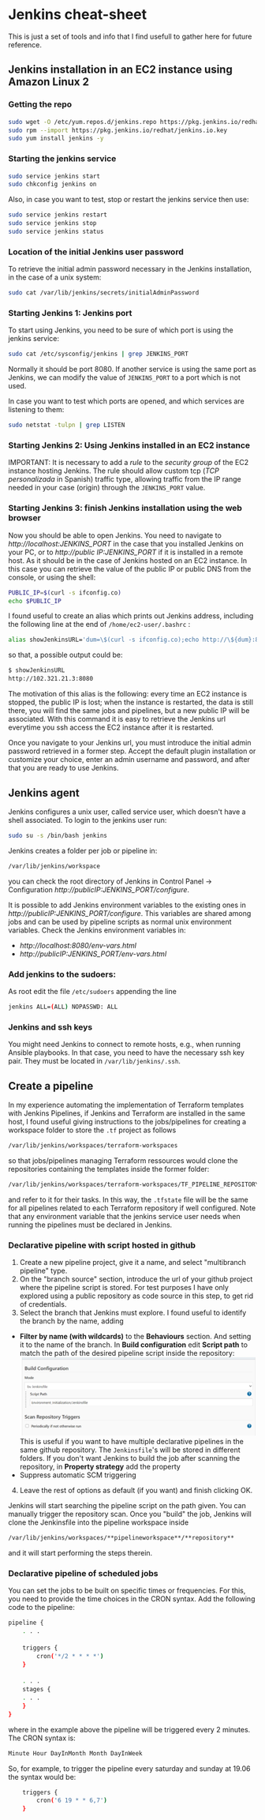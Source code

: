 # Jenkins cheat-sheet

This is just a set of tools and info that I find usefull to gather here for future reference.

## Jenkins installation in an EC2 instance using Amazon Linux 2

### Getting the repo
```sh
sudo wget -O /etc/yum.repos.d/jenkins.repo https://pkg.jenkins.io/redhat/jenkins.repo
sudo rpm --import https://pkg.jenkins.io/redhat/jenkins.io.key
sudo yum install jenkins -y
```
### Starting the jenkins service
```sh
sudo service jenkins start
sudo chkconfig jenkins on
```
Also, in case you want to test, stop or restart the jenkins service then use:
```sh
sudo service jenkins restart
sudo service jenkins stop
sudo service jenkins status
```
### Location of the initial Jenkins user password

To retrieve the initial admin password necessary in the Jenkins installation, in the case of a unix system:
```sh
sudo cat /var/lib/jenkins/secrets/initialAdminPassword
```

### Starting Jenkins 1: Jenkins port

To start using Jenkins, you need to be sure of which port is using the jenkins service:
```sh
sudo cat /etc/sysconfig/jenkins | grep JENKINS_PORT
```
Normally it should be port 8080. If another service is using the same port as Jenkins, we can modify the value of ```JENKINS_PORT``` 
to a port which is not used.

In case you want to test which ports are opened, and which services are listening to them:
```sh
sudo netstat -tulpn | grep LISTEN
```

### Starting Jenkins 2: Using Jenkins installed in an EC2 instance

IMPORTANT: It is necessary to add a *rule* to the *security group* of the EC2 instance hosting Jenkins. The rule should allow custom tcp (_TCP personalizada_ in Spanish) traffic type, 
allowing traffic from the IP range needed in your case (origin) through the ```JENKINS_PORT``` value. 

### Starting Jenkins 3: finish Jenkins installation using the web browser

Now you should be able to open Jenkins. You need to navigate to _http://localhost:JENKINS_PORT_ in the case that you installed Jenkins on your PC, or to _http://public IP:JENKINS_PORT_ if it is installed in a remote host. As it should be in the case of Jenkins hosted on an EC2 instance. In this case you can retrieve the value of the public IP or public DNS from the console, or using the shell:
```sh
PUBLIC_IP=$(curl -s ifconfig.co)
echo $PUBLIC_IP
```
I found useful to create an alias which prints out Jenkins address, including the following line at the end of ```/home/ec2-user/.bashrc``` :
```sh
alias showJenkinsURL='dum=\$(curl -s ifconfig.co);echo http://\${dum}:8080'
```
so that, a possible output could be:
```sh
$ showJenkinsURL
http://102.321.21.3:8080
```
The motivation of this alias is the following: every time an EC2 instance is stopped, the public IP is lost; when the instance is restarted, the data is still there, you will find the same jobs and pipelines, but a new public IP will be associated. With this command it is easy to retrieve the Jenkins url everytime you ssh access the EC2 instance after it is restarted.

Once you navigate to your Jenkins url, you must introduce the initial admin password retrieved in a former step. Accept the default plugin installation or customize your choice, enter an admin username and password, and after that you are ready to use Jenkins.

## Jenkins agent

Jenkins configures a unix user, called service user, which doesn't have a shell associated. To login to the jenkins user run:
```sh
sudo su -s /bin/bash jenkins
```
Jenkins creates a folder per job or pipeline in:
```sh
/var/lib/jenkins/workspace
```
you can check the root directory of Jenkins in Control Panel -> Configuration  _http://publicIP:JENKINS_PORT/configure_. 

It is possible to add Jenkins environment variables to the existing ones in _http://publicIP:JENKINS_PORT/configure_.
This variables are shared among jobs and can be used by pipeline scripts as normal unix environment variables. 
Check the Jenkins environment variables in:

* _http://localhost:8080/env-vars.html_
* _http://publicIP:JENKINS_PORT/env-vars.html_

### Add jenkins to the sudoers:

As root edit the file ```/etc/sudoers``` appending the line
```sh
jenkins ALL=(ALL) NOPASSWD: ALL
```

### Jenkins and ssh keys

You might need Jenkins to connect to remote hosts, e.g., when running Ansible playbooks. In that case, you need to have the necessary ssh key pair.
They must be located in ```/var/lib/jenkins/.ssh```.

## Create a pipeline

In my experience automating the implementation of Terraform templates with Jenkins Pipelines, if Jenkins and Terraform are installed in the same host, I found useful giving instructions to the jobs/pipelines for creating a workspace folder to store the ```.tf``` project as follows
```sh
/var/lib/jenkins/workspaces/terraform-workspaces
```
so that jobs/pipelines managing Terraform ressources would clone the repositories containing the templates inside the former folder:
```sh
/var/lib/jenkins/workspaces/terraform-workspaces/TF_PIPELINE_REPOSITORY
```
and refer to it for their tasks. In this way, the ```.tfstate``` file will be the same for all pipelines related to each Terraform repository if well configured.
Note that any environment variable that the jenkins service user needs when running the pipelines must be declared in Jenkins.

### Declarative pipeline with script hosted in github

1. Create a new pipeline project, give it a name, and select "multibranch pipeline" type.
2. On the "branch source" section, introduce the url of your github project where the pipeline script is stored. For test purposes I have only explored using a public repository as code source in this step, to get rid of credentials.
3. Select the branch that Jenkins must explore. I found useful to identify the branch by the name, adding
* **Filter by name (with wildcards)**
to the **Behaviours** section.
And setting it to the name of the branch.
In **Build configuration** edit **Script path** to match the path of the desired pipeline script inside the repository:
![Set the path to the pipeline script in the configuration](./Captura.PNG)
This is useful if you want to have multiple declarative pipelines in the same github repository. The ```Jenkinsfile```'s will be stored in different folders.
If you don't want Jenkins to build the job after scanning the repository, in **Property strategy** add the property
* Suppress automatic SCM triggering
4. Leave the rest of options as default (if you want) and finish clicking OK.

Jenkins will start searching the pipeline script on the path given. You can manually trigger the repository scan. Once you "build" the job, Jenkins will clone the Jenkinsfile into the pipeline workspace inside
```sh
/var/lib/jenkins/workspaces/**pipelineworkspace**/**repository**
```
and it will start performing the steps therein.

### Declarative pipeline of scheduled jobs 

You can set the jobs to be built on specific times or frequencies. For this, you need to provide the time choices in the CRON syntax.
Add the following code to the pipeline:
```sh
pipeline {
    . . .
    
    triggers {
        cron('*/2 * * * *')
    }
    
    . . .
    stages {
    . . .
    }  
}
```
where in the example above the pipeline will be triggered every 2 minutes. The CRON syntax is:
```sh
Minute Hour DayInMonth Month DayInWeek 
```
So, for example, to trigger the pipeline every saturday and sunday at 19.06 the syntax would be:
```sh
    triggers {
        cron('6 19 * * 6,7')
    }
```

